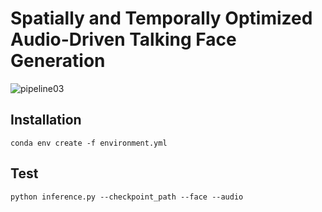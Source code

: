 # **Spatially and Temporally Optimized Audio-Driven Talking Face Generation**
![pipeline03](https://github.com/donge1024/TalkingFace/assets/114487375/1b58d2ac-b59e-40a5-990c-92b53a197881)
## **Installation**

```conda env create -f environment.yml```

## **Test**

```python inference.py --checkpoint_path --face --audio```

